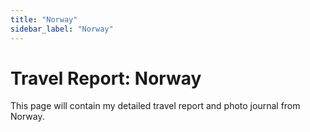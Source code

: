 ```yaml
---
title: "Norway"
sidebar_label: "Norway"
---
```


# Travel Report: Norway

This page will contain my detailed travel report and photo journal from Norway. 